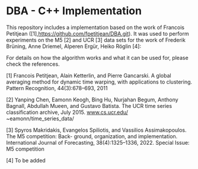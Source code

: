 DBA - C++ Implementation
===
This repository includes a implementation based on the work of Francois Petitjean ([1],https://github.com/fpetitjean/DBA.git). It was used to perform experiments on the M5 [2] and UCR [3] data sets for the work of Frederik Brüning, Anne Driemel, Alperen Ergür, Heiko Röglin [4]:




For details on how the algorithm works and what it can be used for, please check the references.

[1] Francois Petitjean, Alain Ketterlin, and Pierre Gancarski. A global averaging method for dynamic time warping, with applications to clustering. Pattern Recognition, 44(3):678–693, 2011

[2] Yanping Chen, Eamonn Keogh, Bing Hu, Nurjahan Begum, Anthony Bagnall, Abdullah Mueen,
and Gustavo Batista. The UCR time series classification archive, July 2015. www.cs.ucr.edu/
~eamonn/time_series_data/

[3] Spyros Makridakis, Evangelos Spiliotis, and Vassilios Assimakopoulos. The M5 competition: Back-
ground, organization, and implementation. International Journal of Forecasting, 38(4):1325–1336,
2022. Special Issue: M5 competition

[4] To be added
